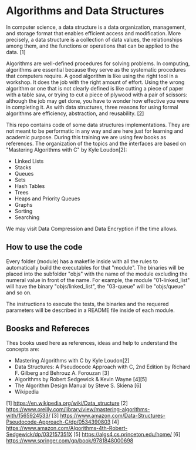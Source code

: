 # Algorithms and Data Structures

In computer science, a data structure is a data organization, management, and storage format that enables efficient access and modification. More precisely, a data structure is a collection of data values, the relationships among them, and the functions or operations that can be applied to the data. [1]

Algorithms are well-defined procedures for solving problems. In computing, algorithms are essential because they serve as the systematic procedures that computers require. A good algorithm is like using the right tool in a workshop. It does the job with the right amount of effort. Using the wrong algorithm or one that is not clearly defined is like cutting a piece of paper with a table saw, or trying to cut a piece of plywood with a pair of scissors: although the job may get done, you have to wonder how effective you were in completing it. As with data structures, three reasons for using formal algorithms are efficiency, abstraction, and reusability. [2]

This repo contains code of some data structures implementations. They are not meant to be performatic in any way and are here just for learning and academic purpose. During this training we are using few books as references. The organization of the topics and the interfaces are based on "Mastering Algorithms with C" by Kyle Loudon[2]:
 - Linked Lists
 - Stacks
 - Queues
 - Sets
 - Hash Tables
 - Trees
 - Heaps and Priority Queues
 - Graphs
 - Sorting
 - Searching

We may visit Data Compression and Data Encryption if the time allows.

## How to use the code
Every folder (module) has a makefile inside with all the rules to automatically build the executables for that "module". The binaries will be placed into the subfolder "objs" with the name of the module excluding the numeral value in front of the name. For example, the module "01-linked_list" will have the binary "objs/linked_list", the "03-queue" will be "objs/queue" and so on.

The instructions to execute the tests, the binaries and the requered parameters will be described in a README file inside of each module.

## Boosks and Refereces
Thes books used here as references, ideas and help to understand the concepts are:
 - Mastering Algorithms with C by Kyle Loudon[2]
 - Data Structures: A Pseudocode Approach with C, 2nd Edition by Richard F. Gilberg  and Behrouz A. Forouzan [3]
 - Algorithms by Robert Sedgewick & Kevin Wayne [4][5]
 - The Algorithm Design Manual by Steve S. Skiena [6]
 - Wikipedia

[1] https://en.wikipedia.org/wiki/Data_structure
[2] https://www.oreilly.com/library/view/mastering-algorithms-with/1565924533/
[3] https://www.amazon.com/Data-Structures-Pseudocode-Approach-C/dp/0534390803
[4] https://www.amazon.com/Algorithms-4th-Robert-Sedgewick/dp/032157351X
[5] https://algs4.cs.princeton.edu/home/
[6] https://www.springer.com/gp/book/9781848000698